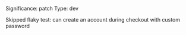 Significance: patch
Type: dev

Skipped flaky test: can create an account during checkout with custom password